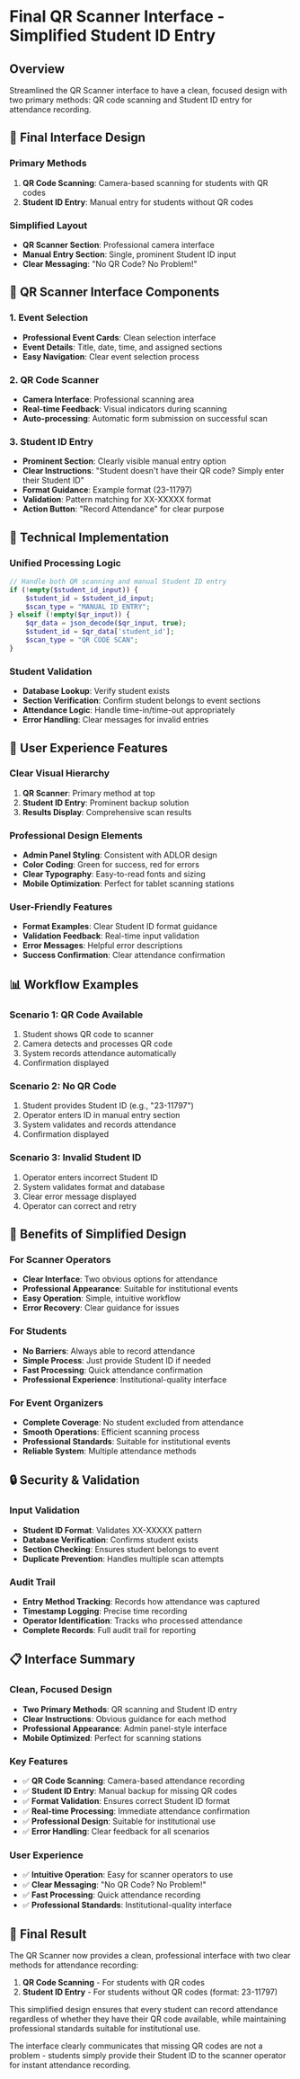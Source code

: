 # Final QR Scanner Interface - Simplified Student ID Entry

## Overview
Streamlined the QR Scanner interface to have a clean, focused design with two primary methods: QR code scanning and Student ID entry for attendance recording.

## 🎯 Final Interface Design

### **Primary Methods**
1. **QR Code Scanning**: Camera-based scanning for students with QR codes
2. **Student ID Entry**: Manual entry for students without QR codes

### **Simplified Layout**
- **QR Scanner Section**: Professional camera interface
- **Manual Entry Section**: Single, prominent Student ID input
- **Clear Messaging**: "No QR Code? No Problem!"

## 📱 QR Scanner Interface Components

### **1. Event Selection**
- **Professional Event Cards**: Clean selection interface
- **Event Details**: Title, date, time, and assigned sections
- **Easy Navigation**: Clear event selection process

### **2. QR Code Scanner**
- **Camera Interface**: Professional scanning area
- **Real-time Feedback**: Visual indicators during scanning
- **Auto-processing**: Automatic form submission on successful scan

### **3. Student ID Entry**
- **Prominent Section**: Clearly visible manual entry option
- **Clear Instructions**: "Student doesn't have their QR code? Simply enter their Student ID"
- **Format Guidance**: Example format (23-11797)
- **Validation**: Pattern matching for XX-XXXXX format
- **Action Button**: "Record Attendance" for clear purpose

## 🔧 Technical Implementation

### **Unified Processing Logic**
```php
// Handle both QR scanning and manual Student ID entry
if (!empty($student_id_input)) {
    $student_id = $student_id_input;
    $scan_type = "MANUAL ID ENTRY";
} elseif (!empty($qr_input)) {
    $qr_data = json_decode($qr_input, true);
    $student_id = $qr_data['student_id'];
    $scan_type = "QR CODE SCAN";
}
```

### **Student Validation**
- **Database Lookup**: Verify student exists
- **Section Verification**: Confirm student belongs to event sections
- **Attendance Logic**: Handle time-in/time-out appropriately
- **Error Handling**: Clear messages for invalid entries

## 🎨 User Experience Features

### **Clear Visual Hierarchy**
1. **QR Scanner**: Primary method at top
2. **Student ID Entry**: Prominent backup solution
3. **Results Display**: Comprehensive scan results

### **Professional Design Elements**
- **Admin Panel Styling**: Consistent with ADLOR design
- **Color Coding**: Green for success, red for errors
- **Clear Typography**: Easy-to-read fonts and sizing
- **Mobile Optimization**: Perfect for tablet scanning stations

### **User-Friendly Features**
- **Format Examples**: Clear Student ID format guidance
- **Validation Feedback**: Real-time input validation
- **Error Messages**: Helpful error descriptions
- **Success Confirmation**: Clear attendance confirmation

## 📊 Workflow Examples

### **Scenario 1: QR Code Available**
1. Student shows QR code to scanner
2. Camera detects and processes QR code
3. System records attendance automatically
4. Confirmation displayed

### **Scenario 2: No QR Code**
1. Student provides Student ID (e.g., "23-11797")
2. Operator enters ID in manual entry section
3. System validates and records attendance
4. Confirmation displayed

### **Scenario 3: Invalid Student ID**
1. Operator enters incorrect Student ID
2. System validates format and database
3. Clear error message displayed
4. Operator can correct and retry

## 🚀 Benefits of Simplified Design

### **For Scanner Operators**
- **Clear Interface**: Two obvious options for attendance
- **Professional Appearance**: Suitable for institutional events
- **Easy Operation**: Simple, intuitive workflow
- **Error Recovery**: Clear guidance for issues

### **For Students**
- **No Barriers**: Always able to record attendance
- **Simple Process**: Just provide Student ID if needed
- **Fast Processing**: Quick attendance confirmation
- **Professional Experience**: Institutional-quality interface

### **For Event Organizers**
- **Complete Coverage**: No student excluded from attendance
- **Smooth Operations**: Efficient scanning process
- **Professional Standards**: Suitable for institutional events
- **Reliable System**: Multiple attendance methods

## 🔒 Security & Validation

### **Input Validation**
- **Student ID Format**: Validates XX-XXXXX pattern
- **Database Verification**: Confirms student exists
- **Section Checking**: Ensures student belongs to event
- **Duplicate Prevention**: Handles multiple scan attempts

### **Audit Trail**
- **Entry Method Tracking**: Records how attendance was captured
- **Timestamp Logging**: Precise time recording
- **Operator Identification**: Tracks who processed attendance
- **Complete Records**: Full audit trail for reporting

## 📋 Interface Summary

### **Clean, Focused Design**
- **Two Primary Methods**: QR scanning and Student ID entry
- **Clear Instructions**: Obvious guidance for each method
- **Professional Appearance**: Admin panel-style interface
- **Mobile Optimized**: Perfect for scanning stations

### **Key Features**
- ✅ **QR Code Scanning**: Camera-based attendance recording
- ✅ **Student ID Entry**: Manual backup for missing QR codes
- ✅ **Format Validation**: Ensures correct Student ID format
- ✅ **Real-time Processing**: Immediate attendance confirmation
- ✅ **Professional Design**: Suitable for institutional use
- ✅ **Error Handling**: Clear feedback for all scenarios

### **User Experience**
- ✅ **Intuitive Operation**: Easy for scanner operators to use
- ✅ **Clear Messaging**: "No QR Code? No Problem!"
- ✅ **Fast Processing**: Quick attendance recording
- ✅ **Professional Standards**: Institutional-quality interface

## 🎯 Final Result

The QR Scanner now provides a clean, professional interface with two clear methods for attendance recording:

1. **QR Code Scanning** - For students with QR codes
2. **Student ID Entry** - For students without QR codes (format: 23-11797)

This simplified design ensures that every student can record attendance regardless of whether they have their QR code available, while maintaining professional standards suitable for institutional use.

The interface clearly communicates that missing QR codes are not a problem - students simply provide their Student ID to the scanner operator for instant attendance recording.
